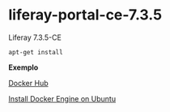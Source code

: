 # liferay-portal-ce-7.3.5
Liferay 7.3.5-CE

``` apt-get install ```

**Exemplo**


[Docker Hub](https://hub.docker.com/) 


[Install Docker Engine on Ubuntu](https://docs.docker.com/engine/install/ubuntu/)
